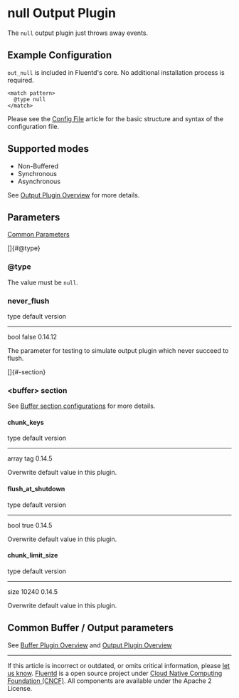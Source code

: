 # null Output Plugin

The `null` output plugin just throws away events.


## Example Configuration

`out_null` is included in Fluentd's core. No additional installation
process is required.

``` {.CodeRay}
<match pattern>
  @type null
</match>
```

Please see the [Config File](/configuration/config-file.md) article for the basic
structure and syntax of the configuration file.


## Supported modes

-   Non-Buffered
-   Synchronous
-   Asynchronous

See [Output Plugin Overview](/plugins/output/output-plugin-overview.md) for more details.


## Parameters

[Common Parameters](/configuration/plugin-common-parameters.md)

[]{#@type}

### \@type

The value must be `null`.


### never\_flush

   type   default   version
  ------ --------- ---------
   bool    false    0.14.12

The parameter for testing to simulate output plugin which never succeed
to flush.

[]{#<buffer>-section}

### \<buffer\> section

See [Buffer section configurations](/configuration/buffer-section.md) for more details.

#### chunk\_keys

   type    default   version
  ------- --------- ---------
   array     tag     0.14.5

Overwrite default value in this plugin.

#### flush\_at\_shutdown

   type   default   version
  ------ --------- ---------
   bool    true     0.14.5

Overwrite default value in this plugin.

#### chunk\_limit\_size

   type   default   version
  ------ --------- ---------
   size    10240    0.14.5

Overwrite default value in this plugin.


## Common Buffer / Output parameters

See [Buffer Plugin Overview](/plugins/buffer/buffer-plugin-overview.md) and [Output Plugin Overview](/plugins/output/output-plugin-overview.md)


------------------------------------------------------------------------

If this article is incorrect or outdated, or omits critical information, please [let us know](https://github.com/fluent/fluentd-docs/issues?state=open).
[Fluentd](http://www.fluentd.org/) is a open source project under [Cloud Native Computing Foundation (CNCF)](https://cncf.io/). All components are available under the Apache 2 License.
